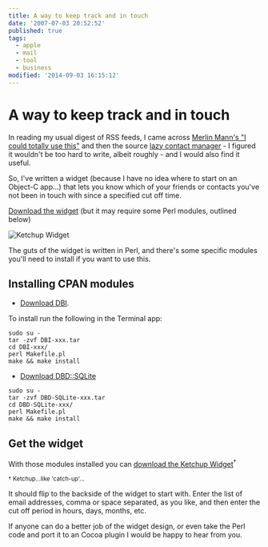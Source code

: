 ```yaml
---
title: A way to keep track and in touch
date: '2007-07-03 20:52:52'
published: true
tags:
  - apple
  - mail
  - tool
  - business
modified: '2014-09-03 16:15:12'
---
```

# A way to keep track and in touch

In reading my usual digest of RSS feeds, I came across [Merlin Mann's "I could totally use this"](http://www.43folders.com/2007/06/28/featured-links-for-june-28th/) and then the source [lazy contact manager](http://www.scottandrew.com/wordpress/archives/2007/06/a_few_music_20_ideas.html) - I figured it wouldn't be too hard to write, albeit roughly - and I would also find it useful.


<!--more-->

So, I've written a widget (because I have no idea where to start on an Object-C app...) that lets you know which of your friends or contacts you've not been in touch with since a specified cut off time.

[Download the widget](/downloads/Ketchup.zip) (but it may require some Perl modules, outlined below)

![Ketchup Widget](/images/ketchup-widget.png)

The guts of the widget is written in Perl, and there's some specific modules you'll need to install if you want to use this.

## Installing CPAN modules

* [Download DBI](http://search.cpan.org/~timb/DBI-1.58/).

To install run the following in the Terminal app:

<pre><code>sudo su -
tar -zvf DBI-xxx.tar
cd DBI-xxx/
perl Makefile.pl
make && make install</code></pre>

* [Download DBD::SQLite](http://search.cpan.org/~msergeant/DBD-SQLite-1.13/)

<pre><code>sudo su -
tar -zvf DBD-SQLite-xxx.tar
cd DBD-SQLite-xxx/
perl Makefile.pl
make && make install</code></pre>

## Get the widget

With those modules installed you can [download the Ketchup Widget](/downloads/Ketchup.zip)<sup>&dagger;</sup>

<small>&dagger; Ketchup...like 'catch-up'...</small>

It should flip to the backside of the widget to start with.  Enter the list of email addresses, comma or space separated, as you like, and then enter the cut off period in hours, days, months, etc.

If anyone can do a better job of the widget design, or even take the Perl code and port it to an Cocoa plugin I would be happy to hear from you.
